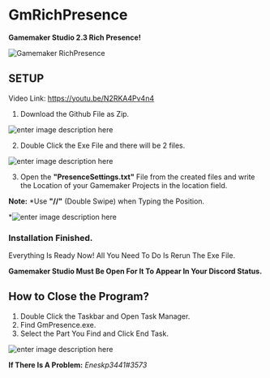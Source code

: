 
# GmRichPresence
**Gamemaker Studio 2.3 Rich Presence!**

![Gamemaker RichPresence](https://i.hizliresim.com/Ny2LCI.png)

## SETUP
Video Link: https://youtu.be/N2RKA4Pv4n4
 1. Download the Github File as Zip.

![enter image description here](https://i.hizliresim.com/xIJTNa.gif)

 2. Double Click the Exe File and there will be 2 files.
 
![enter image description here](https://i.hizliresim.com/ee7MM1.gif)

 3. Open the **"PresenceSettings.txt"** File from the created files and write the Location of your Gamemaker Projects in the location field. 
 
 **Note:** *Use **"//"** (Double Swipe) when Typing the Position.
 
 *![enter image description here](https://i.hizliresim.com/ZXhlKr.gif)

### Installation Finished.
Everything Is Ready Now!
All You Need To Do Is Rerun The Exe File.

**Gamemaker Studio Must Be Open For It To Appear In Your Discord Status.**

## How to Close the Program?

 1. Double Click the Taskbar and Open Task Manager.
 2. Find GmPresence.exe.
 3.  Select the Part You Find and Click End Task.
 
![enter image description here](https://i.hizliresim.com/46sRPh.png)


**If There Is A Problem:** *Eneskp3441#3573*
